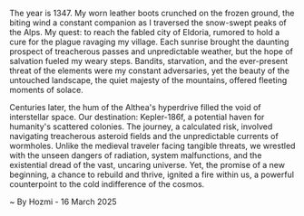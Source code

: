 
The year is 1347.  My worn leather boots crunched on the frozen ground, the biting wind a constant companion as I traversed the snow-swept peaks of the Alps.  My quest: to reach the fabled city of Eldoria, rumored to hold a cure for the plague ravaging my village.  Each sunrise brought the daunting prospect of treacherous passes and unpredictable weather, but the hope of salvation fueled my weary steps.  Bandits, starvation, and the ever-present threat of the elements were my constant adversaries, yet the beauty of the untouched landscape, the quiet majesty of the mountains, offered fleeting moments of solace.

Centuries later, the hum of the Althea's hyperdrive filled the void of interstellar space.  Our destination: Kepler-186f, a potential haven for humanity's scattered colonies.  The journey, a calculated risk, involved navigating treacherous asteroid fields and the unpredictable currents of wormholes.  Unlike the medieval traveler facing tangible threats, we wrestled with the unseen dangers of radiation, system malfunctions, and the existential dread of the vast, uncaring universe. Yet, the promise of a new beginning, a chance to rebuild and thrive, ignited a fire within us, a powerful counterpoint to the cold indifference of the cosmos.

~ By Hozmi - 16 March 2025
